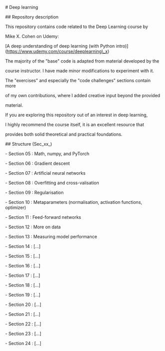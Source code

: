 \# Deep learning



\## Repository description



This repository contains code related to the Deep Learning course by

Mike X. Cohen on Udemy:



\[A deep understanding of deep learning (with Python intro)](https://www.udemy.com/course/deeplearning\_x)



The majority of the "base" code is adapted from material developed by the

course instructor. I have made minor modifications to experiment with it.



The "exercises" and especially the "code challenges" sections contain more

of my own contributions, where I added creative input beyond the provided

material.



If you are exploring this repository out of an interest in deep learning,

I highly recommend the course itself, it is an excellent resource that

provides both solid theoretical and practical foundations.



\## Structure (Sec\_xx\_)



\- Section 05 : Math, numpy, and PyTorch

\- Section 06 : Gradient descent

\- Section 07 : Artificial neural networks

\- Section 08 : Overfitting and cross-valisation

\- Section 09 : Regularisation

\- Section 10 : Metaparameters (normalisation, activation functions, optimizer)

\- Section 11 : Feed-forward networks

\- Section 12 : More on data

\- Section 13 : Measuring model performance

\- Section 14 : \[...]

\- Section 15 : \[...]

\- Section 16 : \[...]

\- Section 17 : \[...]

\- Section 18 : \[...]

\- Section 19 : \[...]

\- Section 20 : \[...]

\- Section 21 : \[...]

\- Section 22 : \[...]

\- Section 23 : \[...]

\- Section 24 : \[...]

